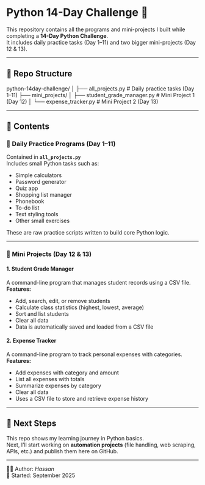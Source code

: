 # Python 14-Day Challenge 🚀

This repository contains all the programs and mini-projects I built while completing a **14-Day Python Challenge**.  
It includes daily practice tasks (Day 1–11) and two bigger mini-projects (Day 12 & 13).  

---

## 📂 Repo Structure
python-14day-challenge/
│
├── all_projects.py # Daily practice tasks (Day 1–11)
├── mini_projects/
│ ├── student_grade_manager.py # Mini Project 1 (Day 12)
│ └── expense_tracker.py # Mini Project 2 (Day 13)


---

## 📝 Contents

### 🔸 Daily Practice Programs (Day 1–11)
Contained in **`all_projects.py`**  
Includes small Python tasks such as:
- Simple calculators
- Password generator
- Quiz app
- Shopping list manager
- Phonebook
- To-do list
- Text styling tools
- Other small exercises

These are raw practice scripts written to build core Python logic.

---

### 🔸 Mini Projects (Day 12 & 13)

#### 1. Student Grade Manager
A command-line program that manages student records using a CSV file.  
**Features:**
- Add, search, edit, or remove students
- Calculate class statistics (highest, lowest, average)
- Sort and list students
- Clear all data
- Data is automatically saved and loaded from a CSV file

#### 2. Expense Tracker
A command-line program to track personal expenses with categories.  
**Features:**
- Add expenses with category and amount
- List all expenses with totals
- Summarize expenses by category
- Clear all data
- Uses a CSV file to store and retrieve expense history

---

## 🔮 Next Steps
This repo shows my learning journey in Python basics.  
Next, I’ll start working on **automation projects** (file handling, web scraping, APIs, etc.) and publish them here on GitHub.  

---

👨‍💻 Author: *Hassan*  
📅 Started: September 2025

